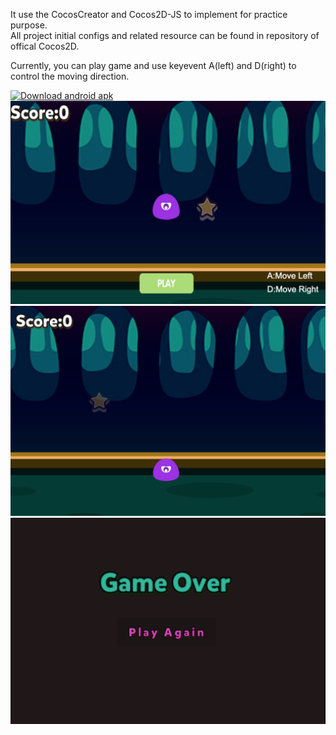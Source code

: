 It use the CocosCreator and Cocos2D-JS to implement for practice purpose.  
All project initial configs and related resource can be found in repository of offical Cocos2D.  

Currently, you can play game and use keyevent A(left) and D(right) to control the moving direction.  

<a href='https://github.com/YomiRY/StarCatcher/blob/feature/adjust_readme_resources/readme_resources/android_v1.2.0b1.apk'><img alt='Download android apk' src='https://github.com/YomiRY/StarCatcher/blob/feature/adjust_readme_resources/readme_resources/android_download.jpg' width='220px'/></a>
![v1.1.0](readme_resources/game_snapshot_v1.1.0_1.png)
![v1.1.0](readme_resources/game_snapshot_v1.1.0_2.png)
![v1.1.0](readme_resources/game_snapshot_v1.1.0_3.png)
